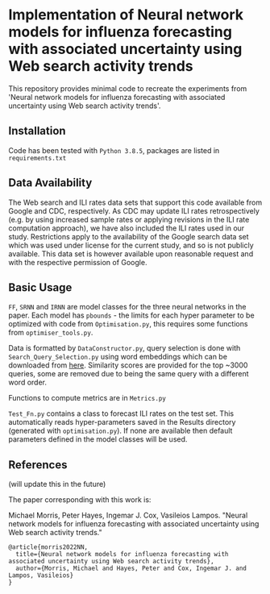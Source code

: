 # Implementation of Neural network models for influenza forecasting with associated uncertainty using Web search activity trends
<!-- ================================================================================================================================ -->

This repository provides minimal code to recreate the experiments from 'Neural network models for influenza forecasting with associated uncertainty using Web search activity trends'.

## Installation
Code has been tested with `Python 3.8.5`, packages are listed in `requirements.txt`

## Data Availability

The Web search and ILI rates data sets that support this code available from Google and CDC, respectively. As CDC may update ILI rates retrospectively (e.g. by using increased sample rates or applying revisions in the ILI rate computation approach), we have also included the ILI rates used in our study. Restrictions apply to the availability of the Google search data set which was used under license for the current study, and so is not publicly available. This data set is however available upon reasonable request and with the respective permission of Google.

## Basic Usage
`FF`, `SRNN` and `IRNN` are model classes for the three neural networks in the paper. Each model has `pbounds` - the limits for each hyper parameter to be optimized with code from `Optimisation.py`, this requires some functions from `optimiser_tools.py`.

Data is formatted by `DataConstructor.py`, query selection is done with `Search_Query_Selection.py` using word embeddings which can be downloaded from [here](https://figshare.com/articles/dataset/UK_Twitter_word_embeddings/4052331). Similarity scores are provided for the top ~3000 queries, some are removed due to being the same query with a different word order.  

Functions to compute metrics are in `Metrics.py`

`Test_Fn.py` contains a class to forecast ILI rates on the test set. This automatically reads hyper-parameters saved in the Results directory (generated with `optimisation.py`). If none are available then default parameters defined in the model classes will be used.

## References
(will update this in the future)

The paper corresponding with this work is:

Michael Morris, Peter Hayes, Ingemar J. Cox, Vasileios Lampos. "Neural network models for influenza forecasting with associated uncertainty using Web search activity trends."

```
@article{morris2022NN,
  title={Neural network models for influenza forecasting with associated uncertainty using Web search activity trends},
  author={Morris, Michael and Hayes, Peter and Cox, Ingemar J. and Lampos, Vasileios}
}
```




